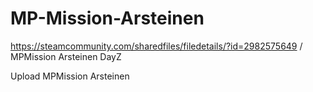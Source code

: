 # MP-Mission-Arsteinen
https://steamcommunity.com/sharedfiles/filedetails/?id=2982575649 / MPMission Arsteinen DayZ


Upload MPMission Arsteinen
